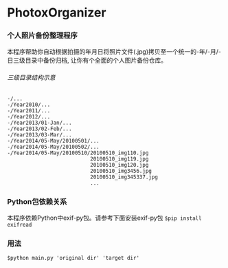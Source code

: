 # PhotoxOrganizer 
### 个人照片备份整理程序

本程序帮助你自动根据拍摄的年月日将照片文件(.jpg)拷贝至一个统一的-年/-月/-日三级目录中备份归档, 让你有个全面的个人图片备份仓库。

###### 三级目录结构示意

```
-/...
-/Year2010/...
-/Year2011/...
-/Year2012/...
-/Year2013/01-Jan/...
-/Year2013/02-Feb/...
-/Year2013/03-Mar/...
-/Year2014/05-May/20100501/...
-/Year2014/05-May/20100502/...
-/Year2014/05-May/20100510/20100510_img110.jpg
                           20100510_img119.jpg
                           20100510_img120.jpg
                           20100510_img3456.jpg
                           20100510_img345337.jpg
                           ...
```

### Python包依赖关系

本程序依赖Python中exif-py包。请参考下面安装exif-py包
`$pip install exifread`

### 用法
`$python main.py 'original dir' 'target dir'`